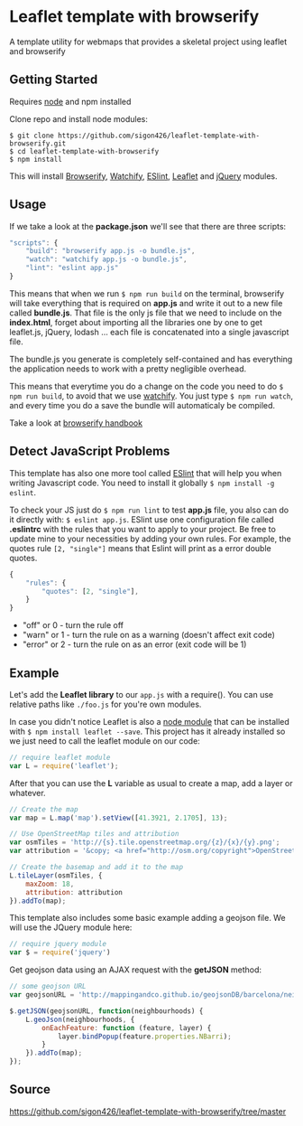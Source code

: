 # Leaflet template with browserify

A template utility for webmaps that provides a skeletal project using leaflet and browserify


## Getting Started

Requires [node](https://nodejs.org/en/) and npm installed

Clone repo and install node modules:

```
$ git clone https://github.com/sigon426/leaflet-template-with-browserify.git
$ cd leaflet-template-with-browserify
$ npm install
```

This will install [Browserify](https://github.com/substack/node-browserify), [Watchify](https://github.com/substack/watchify), [ESlint](https://www.npmjs.com/package/eslint), [Leaflet](https://www.npmjs.com/package/leaflet) and [jQuery](https://www.npmjs.com/package/jquery) modules.


## Usage

If we take a look at the **package.json** we'll see that there are three scripts:


```javascript
"scripts": {
    "build": "browserify app.js -o bundle.js",
    "watch": "watchify app.js -o bundle.js",
    "lint": "eslint app.js"
}
```

This means that when we run `$ npm run build` on the terminal, browserify will take everything that is required on **app.js** and write it out to a new file called **bundle.js**. That file is the only js file that we need to include on the **index.html**, forget about importing all the libraries one by one to get leaflet.js, jQuery, lodash ... each file is concatenated into a single javascript file.

The bundle.js you generate is completely self-contained and has everything the application needs to work with a pretty negligible overhead.

This means that everytime you do a change on the code you need to do `$ npm run build`, to avoid that we use [watchify](https://github.com/substack/watchify). You just type `$ npm run watch`, and every time you do a save the bundle will automaticaly be compiled.

Take a look at [browserify handbook](https://github.com/substack/browserify-handbook)

## Detect JavaScript Problems

This template has also one more tool called [ESlint](http://eslint.org/) that will help you when writing Javascript code. You need to install it globally `$ npm install -g eslint`.

To check your JS just do `$ npm run lint` to test **app.js** file, you also can do it directly with: `$ eslint app.js`. ESlint use one configuration file called **.eslintrc** with the rules that you want to apply to your project. Be free to update mine to your necessities by adding your own rules. For example, the quotes rule `[2, "single"]` means that Eslint will print as a error double quotes.


```javascript
{
    "rules": {
        "quotes": [2, "single"],
    }
}
```

* "off" or 0 - turn the rule off
* "warn" or 1 - turn the rule on as a warning (doesn't affect exit code)
* "error" or 2 - turn the rule on as an error (exit code will be 1)

## Example

Let's add the **Leaflet library** to our `app.js` with a require(). You can use relative paths like `./foo.js` for you're own modules.

In case you didn't notice Leaflet is also a [node module](https://www.npmjs.com/package/leaflet) that can be installed with `$ npm install leaflet --save`. This project has it already installed so we just need to call the leaflet module on our code:

```javascript
// require leaflet module
var L = require('leaflet');
```

After that you can use the **L** variable as usual to create a map, add a layer or whatever.

```javascript
// Create the map
var map = L.map('map').setView([41.3921, 2.1705], 13);

// Use OpenStreetMap tiles and attribution
var osmTiles = 'http://{s}.tile.openstreetmap.org/{z}/{x}/{y}.png';
var attribution = '&copy; <a href="http://osm.org/copyright">OpenStreetMap</a> contributors';

// Create the basemap and add it to the map
L.tileLayer(osmTiles, {
    maxZoom: 18,
    attribution: attribution
}).addTo(map);
```

This template also includes some basic example adding a geojson file. We will use the JQuery module here:

```javascript
// require jquery module
var $ = require('jquery')
```

Get geojson data using an AJAX request with the **getJSON** method:

```javascript
// some geojson URL
var geojsonURL = 'http://mappingandco.github.io/geojsonDB/barcelona/neighbourhoods.geojson'

$.getJSON(geojsonURL, function(neighbourhoods) {
    L.geoJson(neighbourhoods, {
        onEachFeature: function (feature, layer) {
            layer.bindPopup(feature.properties.NBarri);
        }
    }).addTo(map);
});
```

## Source

https://github.com/sigon426/leaflet-template-with-browserify/tree/master
